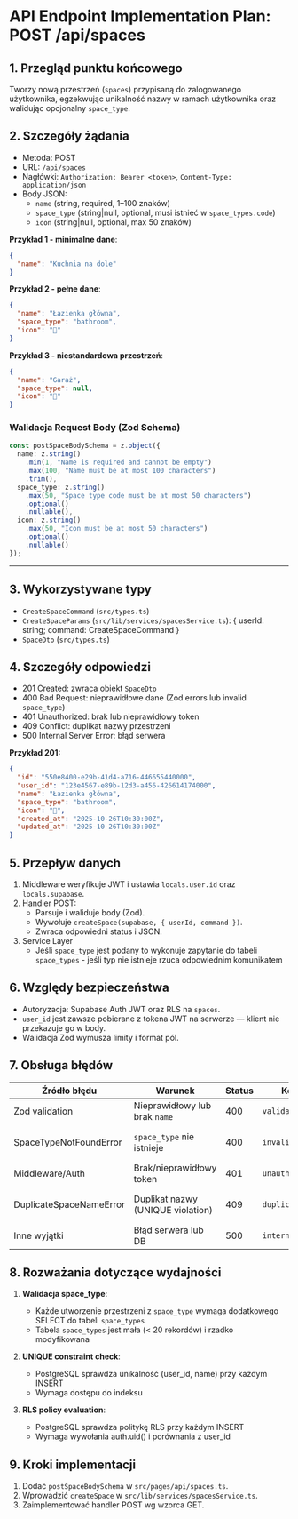 # API Endpoint Implementation Plan: POST /api/spaces

## 1. Przegląd punktu końcowego
Tworzy nową przestrzeń (`spaces`) przypisaną do zalogowanego użytkownika, egzekwując unikalność nazwy w ramach użytkownika oraz walidując opcjonalny `space_type`.

## 2. Szczegóły żądania
- Metoda: POST
- URL: `/api/spaces`
- Nagłówki: `Authorization: Bearer <token>`, `Content-Type: application/json`
- Body JSON:
  - `name` (string, required, 1–100 znaków)
  - `space_type` (string|null, optional, musi istnieć w `space_types.code`)
  - `icon` (string|null, optional, max 50 znaków)


**Przykład 1 - minimalne dane**:
```json
{
  "name": "Kuchnia na dole"
}
```

**Przykład 2 - pełne dane**:
```json
{
  "name": "Łazienka główna",
  "space_type": "bathroom",
  "icon": "🚿"
}
```

**Przykład 3 - niestandardowa przestrzeń**:
```json
{
  "name": "Garaż",
  "space_type": null,
  "icon": "🚗"
}
```

### Walidacja Request Body (Zod Schema)

```typescript
const postSpaceBodySchema = z.object({
  name: z.string()
    .min(1, "Name is required and cannot be empty")
    .max(100, "Name must be at most 100 characters")
    .trim(),
  space_type: z.string()
    .max(50, "Space type code must be at most 50 characters")
    .optional()
    .nullable(),
  icon: z.string()
    .max(50, "Icon must be at most 50 characters")
    .optional()
    .nullable()
});
```

---

## 3. Wykorzystywane typy
- `CreateSpaceCommand` (`src/types.ts`)
- `CreateSpaceParams` (`src/lib/services/spacesService.ts`): { userId: string; command: CreateSpaceCommand }
- `SpaceDto` (`src/types.ts`)

## 4. Szczegóły odpowiedzi
- 201 Created: zwraca obiekt `SpaceDto`
- 400 Bad Request: nieprawidłowe dane (Zod errors lub invalid `space_type`)
- 401 Unauthorized: brak lub nieprawidłowy token
- 409 Conflict: duplikat nazwy przestrzeni
- 500 Internal Server Error: błąd serwera

**Przykład 201:**
```json
{
  "id": "550e8400-e29b-41d4-a716-446655440000",
  "user_id": "123e4567-e89b-12d3-a456-426614174000",
  "name": "Łazienka główna",
  "space_type": "bathroom",
  "icon": "🚿",
  "created_at": "2025-10-26T10:30:00Z",
  "updated_at": "2025-10-26T10:30:00Z"
}
```

## 5. Przepływ danych
1. Middleware weryfikuje JWT i ustawia `locals.user.id` oraz `locals.supabase`.
2. Handler POST:
   - Parsuje i waliduje body (Zod).
   - Wywołuje `createSpace(supabase, { userId, command })`.
   - Zwraca odpowiedni status i JSON.
3. Service Layer
   - Jeśli `space_type` jest podany to wykonuje zapytanie do tabeli `space_types` - jeśli typ  nie istnieje rzuca odpowiednim komunikatem

## 6. Względy bezpieczeństwa
- Autoryzacja: Supabase Auth JWT oraz RLS na `spaces`.
- `user_id` jest zawsze pobierane z tokena JWT na serwerze — klient nie przekazuje go w body.
- Walidacja Zod wymusza limity i format pól.

## 7. Obsługa błędów
| Źródło błędu                   | Warunek                            | Status | Kod błędu             | Komunikat                                                   |
|-------------------------------|------------------------------------|--------|-----------------------|-------------------------------------------------------------|
| Zod validation                | Nieprawidłowy lub brak `name`      | 400    | `validation_error`    | Szczegóły walidacji                                          |
| SpaceTypeNotFoundError        | `space_type` nie istnieje         | 400    | `invalid_space_type`  | "Space type '{type}' does not exist"                      |
| Middleware/Auth               | Brak/nieprawidłowy token           | 401    | `unauthorized`        | "Authentication required"                                 |
| DuplicateSpaceNameError       | Duplikat nazwy (UNIQUE violation)  | 409    | `duplicate_name`      | "A space with name '{name}' already exists"               |
| Inne wyjątki                  | Błąd serwera lub DB                | 500    | `internal_error`      | "Internal server error"                                   |

## 8. Rozważania dotyczące wydajności
1. **Walidacja space_type**:
   - Każde utworzenie przestrzeni z `space_type` wymaga dodatkowego SELECT do tabeli `space_types`
   - Tabela `space_types` jest mała (< 20 rekordów) i rzadko modyfikowana

2. **UNIQUE constraint check**:
   - PostgreSQL sprawdza unikalność (user_id, name) przy każdym INSERT
   - Wymaga dostępu do indeksu

3. **RLS policy evaluation**:
   - PostgreSQL sprawdza politykę RLS przy każdym INSERT
   - Wymaga wywołania auth.uid() i porównania z user_id

## 9. Kroki implementacji
1. Dodać `postSpaceBodySchema` w `src/pages/api/spaces.ts`.
2. Wprowadzić `createSpace` w `src/lib/services/spacesService.ts`.
3. Zaimplementować handler POST wg wzorca GET.

